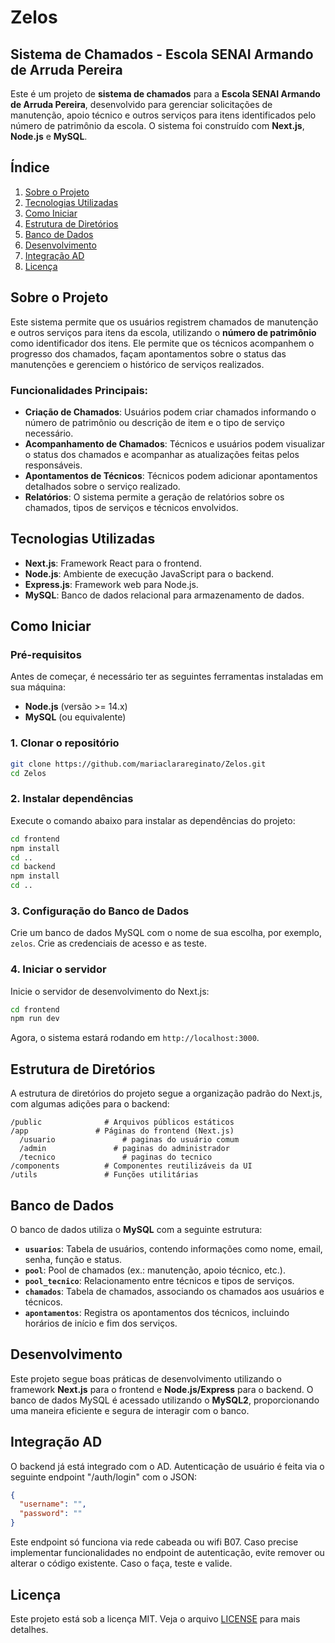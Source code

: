# Zelos

## Sistema de Chamados - Escola SENAI Armando de Arruda Pereira

Este é um projeto de **sistema de chamados** para a **Escola SENAI Armando de Arruda Pereira**, desenvolvido para gerenciar solicitações de manutenção, apoio técnico e outros serviços para itens identificados pelo número de patrimônio da escola. O sistema foi construído com **Next.js**, **Node.js** e **MySQL**.

## Índice

1. [Sobre o Projeto](#sobre-o-projeto)
2. [Tecnologias Utilizadas](#tecnologias-utilizadas)
3. [Como Iniciar](#como-iniciar)
4. [Estrutura de Diretórios](#estrutura-de-diretórios)
5. [Banco de Dados](#banco-de-dados)
6. [Desenvolvimento](#desenvolvimento)
7. [Integração AD](#integração-ad)
8. [Licença](#licença)

## Sobre o Projeto

Este sistema permite que os usuários registrem chamados de manutenção e outros serviços para itens da escola, utilizando o **número de patrimônio** como identificador dos itens. Ele permite que os técnicos acompanhem o progresso dos chamados, façam apontamentos sobre o status das manutenções e gerenciem o histórico de serviços realizados.

### Funcionalidades Principais:

- **Criação de Chamados**: Usuários podem criar chamados informando o número de patrimônio ou descrição de item e o tipo de serviço necessário.
- **Acompanhamento de Chamados**: Técnicos e usuários podem visualizar o status dos chamados e acompanhar as atualizações feitas pelos responsáveis.
- **Apontamentos de Técnicos**: Técnicos podem adicionar apontamentos detalhados sobre o serviço realizado.
- **Relatórios**: O sistema permite a geração de relatórios sobre os chamados, tipos de serviços e técnicos envolvidos.

## Tecnologias Utilizadas

- **Next.js**: Framework React para o frontend.
- **Node.js**: Ambiente de execução JavaScript para o backend.
- **Express.js**: Framework web para Node.js.
- **MySQL**: Banco de dados relacional para armazenamento de dados.

## Como Iniciar

### Pré-requisitos

Antes de começar, é necessário ter as seguintes ferramentas instaladas em sua máquina:

- **Node.js** (versão >= 14.x)
- **MySQL** (ou equivalente)

### 1. Clonar o repositório

```bash
git clone https://github.com/mariaclarareginato/Zelos.git
cd Zelos
```

### 2. Instalar dependências

Execute o comando abaixo para instalar as dependências do projeto:

```bash
cd frontend
npm install
cd ..
cd backend
npm install
cd ..
```

### 3. Configuração do Banco de Dados

Crie um banco de dados MySQL com o nome de sua escolha, por exemplo, `zelos`. Crie as credenciais de acesso e as teste.

### 4. Iniciar o servidor

Inicie o servidor de desenvolvimento do Next.js:

```bash
cd frontend
npm run dev
```

Agora, o sistema estará rodando em `http://localhost:3000`.

## Estrutura de Diretórios

A estrutura de diretórios do projeto segue a organização padrão do Next.js, com algumas adições para o backend:

```
/public              # Arquivos públicos estáticos
/app               # Páginas do frontend (Next.js)
  /usuario               # paginas do usuário comum
  /admin               # paginas do administrador
  /tecnico               # paginas do tecnico
/components          # Componentes reutilizáveis da UI
/utils               # Funções utilitárias
```

## Banco de Dados

O banco de dados utiliza o **MySQL** com a seguinte estrutura:

- **`usuarios`**: Tabela de usuários, contendo informações como nome, email, senha, função e status.
- **`pool`**: Pool de chamados (ex.: manutenção, apoio técnico, etc.).
- **`pool_tecnico`**: Relacionamento entre técnicos e tipos de serviços.
- **`chamados`**: Tabela de chamados, associando os chamados aos usuários e técnicos.
- **`apontamentos`**: Registra os apontamentos dos técnicos, incluindo horários de início e fim dos serviços.

## Desenvolvimento

Este projeto segue boas práticas de desenvolvimento utilizando o framework **Next.js** para o frontend e **Node.js/Express** para o backend. O banco de dados MySQL é acessado utilizando o **MySQL2**, proporcionando uma maneira eficiente e segura de interagir com o banco.

## Integração AD

O backend já está integrado com o AD. Autenticação de usuário é feita via o seguinte endpoint "/auth/login" com o JSON:

```json
{
  "username": "",
  "password": ""
}
```

Este endpoint só funciona via rede cabeada ou wifi B07. Caso precise implementar funcionalidades no endpoint de autenticação, evite remover ou alterar o código existente. Caso o faça, teste e valide.

## Licença

Este projeto está sob a licença MIT. Veja o arquivo [LICENSE](LICENSE) para mais detalhes.
